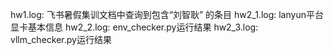 hw1.log: 飞书暑假集训文档中查询到包含“刘智耿” 的条目
hw2_1.log: lanyun平台显卡基本信息
hw2_2.log: env_checker.py运行结果
hw2_3.log: vllm_checker.py运行结果